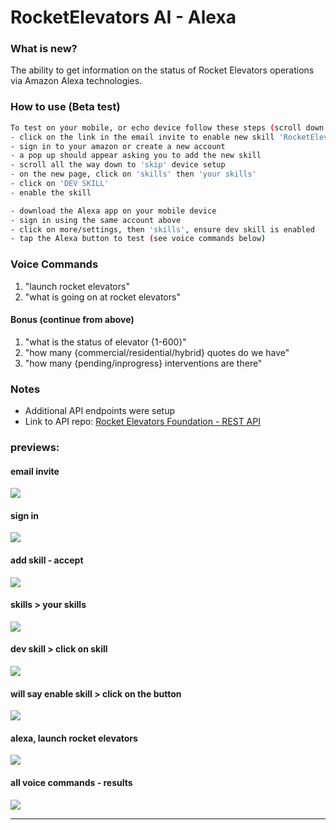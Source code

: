 # RocketElevators AI - Alexa

### What is new?

The ability to get information on the status of Rocket Elevators operations via Amazon Alexa technologies.

### How to use (Beta test)

```bash
To test on your mobile, or echo device follow these steps (scroll down for screenshots):
- click on the link in the email invite to enable new skill 'RocketElevators-Colby'
- sign in to your amazon or create a new account
- a pop up should appear asking you to add the new skill
- scroll all the way down to 'skip' device setup
- on the new page, click on 'skills' then 'your skills'
- click on 'DEV SKILL'
- enable the skill 

- download the Alexa app on your mobile device
- sign in using the same account above
- click on more/settings, then 'skills', ensure dev skill is enabled
- tap the Alexa button to test (see voice commands below)
```

### Voice Commands
1. "launch rocket elevators"
2. "what is going on at rocket elevators"

#### Bonus (continue from above)
1. "what is the status of elevator {1-600}"
2. "how many {commercial/residential/hybrid} quotes do we have"
3. "how many {pending/inprogress} interventions are there"

### Notes
- Additional API endpoints were setup
- Link to API repo: [Rocket Elevators Foundation - REST API](https://github.com/starshyp/Rocket-Elevators-Foundation-REST-API)

### previews:
#### email invite
![](https://lh3.googleusercontent.com/pw/AM-JKLXw23TdG51ufl-F3fm7OYlFT8qGV1wh85nGU2XuHkOxEAEozZANgBKsESv7TBWtbiARjhiEwBAGYSCsUfCHtQtTWZUf4D0art_Yp0kYWgqRemBfq4znuo9FFlKpPpoPJhc2f_OlNu56u89sHSw_J3bJ=w910-h345-no)

#### sign in
![](https://lh3.googleusercontent.com/pw/AM-JKLXg11s0EDCxFbo74ICV1xyVFTZYhn6OeKXhDByZpQmP0_v6isYURwDy52k1hZvIA5gS8d37YyklS4cRXEDg5zAtfsglJkoqgbRTTJ_Lu_QXY0abIfKYx2yAYDI3wnte-SVkMU_bOEF432O1RxE65b-0=w830-h659-no)

#### add skill - accept
![](https://lh3.googleusercontent.com/pw/AM-JKLVgJhatGuqjwcGbdj9FYtLVOGvNRymPHQA1Tj49HA83t696TTYXsCS6JiTHV7uEvA987FFGpfhcovB7NSX8FtNQkDqpZZWflfwifI2HSopZ4zRgAorXAg5bJ1N_94R_wAJvE5aLjYJcZR9N_R2BZQtZ=w1381-h571-no)

#### skills > your skills
![](https://lh3.googleusercontent.com/pw/AM-JKLUNBUakiN_wJe6-mN7w5kWZnESJ8lrwuFS7qtrajJDgWMEKrTzKoB2oOmMoK8sJa53X8RDnrcmZvTRScREknio_mKm9BygldmfQIxdzZy0Tgn2XSKLfRV86NUMuR2e6CIESCcBG506owID5FgC5-i-L=w1365-h857-no)

#### dev skill > click on skill
![](https://lh3.googleusercontent.com/pw/AM-JKLUoA6ftOtDMd5M0hmpYcnixsC5g97Cisg6VvR4x63FJUgdoXFTgAADghyKYF_qjcfFAft7lL6awQVokFPjgjbPzmGu8bzQyVZ7S-WuOb5FgKlng0C36xvvuf3TziXp5o9V0GD7trZP9xUATHK0z43Rl=w1302-h594-no)

#### will say enable skill > click on the button
![](https://lh3.googleusercontent.com/pw/AM-JKLUT_eZjLlFa8bgKtEc4p6hJuStvceI1pT_kkrDas4Ms3Gx0rGjZikb4H7wLZ6AWZrKubIap7RH46s7lNOQkWOf8zmQzI9liOYQYvt3DA3485gMDmzMtCQbGrICbzSfNuJ9rDYxArnn1MMfo1vCPTCGd=w1339-h652-no)

#### alexa, launch rocket elevators
![](https://m.media-amazon.com/images/G/01/alexa/alexa-app/2640_AlexaApp_Desktop.jpg)

#### all voice commands - results
![](https://lh3.googleusercontent.com/pw/AM-JKLWsGg04GKhiDs-5BThW78no4NlScUQ-kSkfTtyOs1mIuacxRiB6ZXA47px9nWVbCtYFlV6mGEk12EJvWM-CYM8VCINNaoTe4Cx_-QuF8Ank-bEdispR_R6-SplMpc99G1w_xxRaZPFY_kpjwgpK8vDC=w426-h1123-no)

----------------
